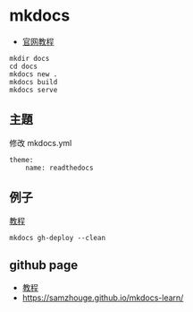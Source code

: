 # mkdocs
- [官网教程](https://www.mkdocs.org/getting-started/)
```shell
mkdir docs
cd docs
mkdocs new .
mkdocs build
mkdocs serve
```

## 主題
修改 mkdocs.yml
```
theme:
    name: readthedocs
```

## 例子
[教程](https://zhuanlan.zhihu.com/p/383582472)
```shell
mkdocs gh-deploy --clean
```

## github page
- [教程](https://docs.github.com/zh/pages/getting-started-with-github-pages/creating-a-github-pages-site)
- https://samzhouge.github.io/mkdocs-learn/
